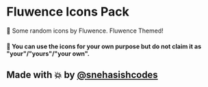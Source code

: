 # Fluwence Icons Pack
🔁 Some random icons by Fluwence. Fluwence Themed!

#### 🌟 You can use the icons for your own purpose but do not claim it as "your"/"yours"/"your own".

## Made with 💥 by [@snehasishcodes](https://github.com/snehasishcodes)

